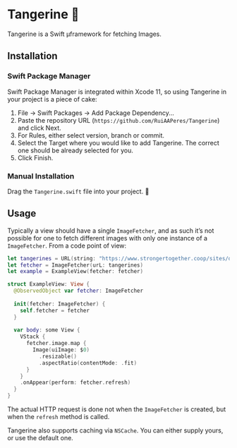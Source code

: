# Tangerine 🍊

Tangerine is a Swift µframework for fetching Images. 


## Installation 

### Swift Package Manager

Swift Package Manager is integrated within Xcode 11, so using Tangerine in your project is a piece of cake:

1. File → Swift Packages → Add Package Dependency...
2. Paste the repository URL (`https://github.com/RuiAAPeres/Tangerine`) and click Next.
3. For Rules, either select version, branch or commit.
4. Select the Target where you would like to add Tangerine. The correct one should be already selected for you. 
5. Click Finish.

### Manual Installation
Drag the `Tangerine.swift` file into your project. 🍊

## Usage

Typically a view should have a single `ImageFetcher`, and as such it’s not possible for one to fetch different images with only one instance of a `ImageFetcher`. From a code point of view:


```swift 
let tangerines = URL(string: "https://www.strongertogether.coop/sites/default/files/Tangerines.jpg")!
let fetcher = ImageFetcher(urL: tangerines)
let example = ExampleView(fetcher: fetcher)
```

```swift 
struct ExampleView: View {
  @ObservedObject var fetcher: ImageFetcher
  
  init(fetcher: ImageFetcher) {
    self.fetcher = fetcher
  }
  
  var body: some View {
    VStack {
      fetcher.image.map {
        Image(uiImage: $0)
          .resizable()
          .aspectRatio(contentMode: .fit)
      }
    }
    .onAppear(perform: fetcher.refresh)
  }
}
``` 

The actual HTTP request is done not when the `ImageFetcher` is created, but when the `refresh` method is called.  

Tangerine also supports caching via `NSCache`. You can either supply yours, or use the default one. 



